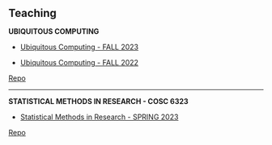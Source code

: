 <h2 id="teaching" style="margin: 2px 0px 15px;">Teaching</h2>


**UBIQUITOUS COMPUTING**

- [Ubiquitous Computing - FALL 2023](https://cpl.uh.edu/index.php/courses/28-ubiquitous-computing/268-fall-2023#key-information)

- [Ubiquitous Computing - FALL 2022](https://cpl.uh.edu/index.php/courses/28-ubiquitous-computing/251-fall-2020#key-information)

[Repo](https://github.com/vvzhukov/COSC4355_public_files)

---

**STATISTICAL METHODS IN RESEARCH - COSC 6323**

- [Statistical Methods in Research - SPRING 2023 ](https://cpl.uh.edu/index.php/courses/29-statistical-methods-in-research/253-spring-2023#key-information)

[Repo](https://github.com/vvzhukov/COSC6323_public_files)





